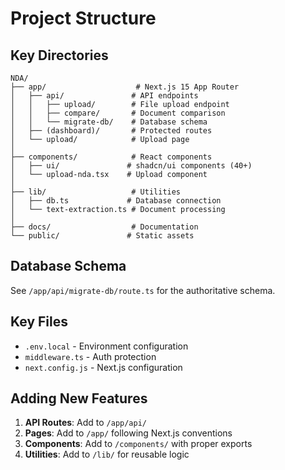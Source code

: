 # Project Structure

## Key Directories

```
NDA/
├── app/                    # Next.js 15 App Router
│   ├── api/               # API endpoints
│   │   ├── upload/        # File upload endpoint
│   │   ├── compare/       # Document comparison
│   │   └── migrate-db/    # Database schema
│   ├── (dashboard)/       # Protected routes
│   └── upload/            # Upload page
│
├── components/            # React components
│   ├── ui/               # shadcn/ui components (40+)
│   └── upload-nda.tsx    # Upload component
│
├── lib/                   # Utilities
│   ├── db.ts             # Database connection
│   └── text-extraction.ts # Document processing
│
├── docs/                  # Documentation
└── public/               # Static assets
```

## Database Schema

See `/app/api/migrate-db/route.ts` for the authoritative schema.

## Key Files

- `.env.local` - Environment configuration
- `middleware.ts` - Auth protection
- `next.config.js` - Next.js configuration

## Adding New Features

1. **API Routes**: Add to `/app/api/`
2. **Pages**: Add to `/app/` following Next.js conventions
3. **Components**: Add to `/components/` with proper exports
4. **Utilities**: Add to `/lib/` for reusable logic